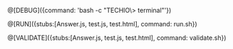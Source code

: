 @[DEBUG]({command: 'bash -c "TECHIO\\> terminal"'})

@[RUN]({stubs:[Answer.js, test.js, test.html], command: run.sh})

@[VALIDATE]({stubs:[Answer.js, test.js, test.html], command: validate.sh})
